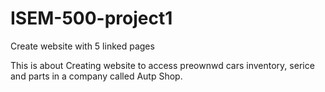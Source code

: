 # ISEM-500-project1

Create website with 5 linked pages

This  is about Creating website to access preownwd cars inventory, serice and parts in a company called Autp Shop.
